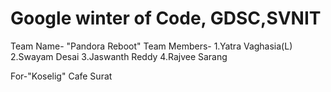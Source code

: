 # Google winter of Code, GDSC,SVNIT 
Team Name- "Pandora Reboot"
Team Members-
1.Yatra Vaghasia(L)
2.Swayam Desai
3.Jaswanth Reddy
4.Rajvee Sarang

For-"Koselig" Cafe Surat
